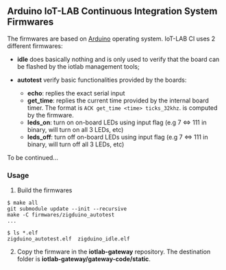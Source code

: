 ## Arduino IoT-LAB Continuous Integration System Firmwares

The firmwares are based on [Arduino](https://www.arduino.cc) operating
system. IoT-LAB CI uses 2 different firmwares:
* **idle** does basically nothing and is only used to verify that the board can
  be flashed by the iotlab management tools;

* **autotest** verify basic functionalities provided by the boards:
  * **echo**: replies the exact serial input
  * **get_time**: replies the current time provided by the internal board
    timer. The format is `ACK get_time <time> ticks_32khz`. <time> is computed
    by the firmware.
  * **leds_on**: turn on on-board LEDs using input flag (e.g 7 <=> 111 in binary,
    will turn on all 3 LEDs, etc)
  * **leds_off**: turn off on-board LEDs using input flag (e.g 7 <=> 111 in
    binary, will turn off all 3 LEDs, etc)

To be continued...

### Usage

1. Build the firmwares

```
$ make all
git submodule update --init --recursive
make -C firmwares/zigduino_autotest
...

$ ls *.elf
zigduino_autotest.elf  zigduino_idle.elf
```

2. Copy the firmware in the **iotlab-gateway** repository.
   The destination folder is **iotlab-gateway/gateway-code/static**.
